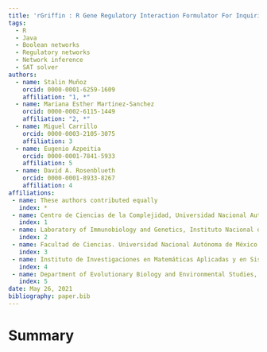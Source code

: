 ```yaml
---
title: 'rGriffin : R Gene Regulatory Interaction Formulator For Inquiring Networks'
tags:
  - R
  - Java
  - Boolean networks
  - Regulatory networks
  - Network inference
  - SAT solver
authors:
  - name: Stalin Muñoz
    orcid: 0000-0001-6259-1609
    affiliation: "1, *"
  - name: Mariana Esther Martinez-Sanchez
    orcid: 0000-0002-6115-1449
    affiliation: "2, *"
  - name: Miguel Carrillo
    orcid: 0000-0003-2105-3075
    affiliation: 3
  - name: Eugenio Azpeitia
    orcid: 0000-0001-7841-5933
    affiliation: 5
  - name: David A. Rosenblueth
    orcid: 0000-0001-8933-8267
    affiliation: 4
affiliations:
 - name: These authors contributed equally
   index: *
 - name: Centro de Ciencias de la Complejidad, Universidad Nacional Autónoma de México
   index: 1
 - name: Laboratory of Immunobiology and Genetics, Instituto Nacional de Enfermedades Respiratorias Ismael Cosío Villegas
   index: 2
 - name: Facultad de Ciencias. Universidad Nacional Autónoma de México
   index: 3
 - name: Instituto de Investigaciones en Matemáticas Aplicadas y en Sistemas, Universidad Nacional Autónoma de México
   index: 4
 - name: Department of Evolutionary Biology and Environmental Studies, University of Zurich, Zurich, Switzerland
   index: 5
date: May 26, 2021
bibliography: paper.bib
---
```


# Summary


